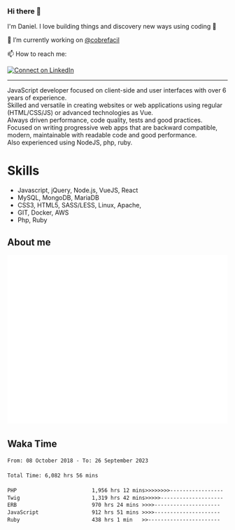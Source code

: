 ### Hi there 👋

I'm Daniel. I love building things and discovery new ways using coding :raised_hands: 

🔭 I’m currently working on [@cobrefacil](https://www.cobrefacil.com.br/)

📫 How to reach me:

[![Connect on LinkedIn](https://img.shields.io/badge/--linkedin?label=LinkedIn&logo=LinkedIn&style=social)](https://www.linkedin.com/in/daniel-cerverizzo/)

---

JavaScript developer focused on client-side and user interfaces with over 6 years of experience.  
Skilled and versatile in creating websites or web applications using regular (HTML/CSS/JS) or advanced technologies as Vue.  
Always driven performance, code quality, tests and good practices.  
 Focused on writing progressive web apps that are backward compatible, modern, maintainable with readable code and good performance.  
Also experienced using NodeJS, php, ruby. 


# Skills

 - Javascript, jQuery, Node.js, VueJS, React
 - MySQL, MongoDB, MariaDB    
 - CSS3, HTML5, SASS/LESS,  Linux, Apache,
 - GIT, Docker, AWS
 - Php, Ruby

## About me

![Metrics](/github-metrics.svg)

## Waka Time

<!--START_SECTION:waka-->

```txt
From: 08 October 2018 - To: 26 September 2023

Total Time: 6,082 hrs 56 mins

PHP                        1,956 hrs 12 mins>>>>>>>>-----------------   32.16 %
Twig                       1,319 hrs 42 mins>>>>>--------------------   21.70 %
ERB                        970 hrs 24 mins >>>>---------------------   15.95 %
JavaScript                 912 hrs 51 mins >>>>---------------------   15.01 %
Ruby                       438 hrs 1 min   >>-----------------------   07.20 %
```

<!--END_SECTION:waka-->

